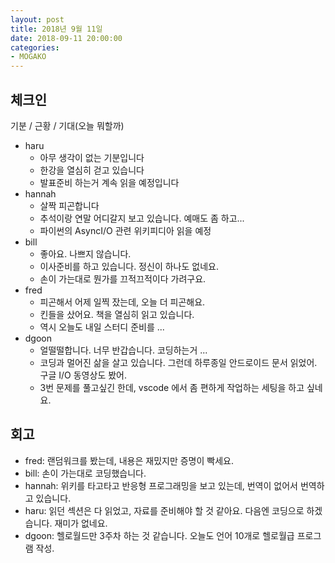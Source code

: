 ```yaml
---
layout: post
title: 2018년 9월 11일
date: 2018-09-11 20:00:00
categories:
- MOGAKO
---
```


## 체크인

기분 / 근황 / 기대(오늘 뭐할까)

* haru
    * 아무 생각이 없는 기분입니다
    * 한강을 열심히 걷고 있습니다
    * 발표준비 하는거 계속 읽을 예정입니다 
* hannah
    * 살짝 피곤합니다
    * 추석이랑 연말 어디갈지 보고 있습니다. 예매도 좀 하고...
    * 파이썬의 AsyncI/O 관련 위키피디아 읽을 예정
* bill
    * 좋아요. 나쁘지 않습니다.
    * 이사준비를 하고 있습니다. 정신이 하나도 없네요.
    * 손이 가는대로 뭔가를 끄적끄적이다 가려구요.
* fred
    * 피곤해서 어제 일찍 잤는데, 오늘 더 피곤해요.
    * 킨들을 샀어요. 책을 열심히 읽고 있습니다.
    * 역시 오늘도 내일 스터디 준비를 ...
* dgoon
    * 얼떨떨합니다. 너무 반갑습니다. 코딩하는거 ...
    * 코딩과 멀어진 삶을 살고 있습니다. 그런데 하루종일 안드로이드 문서 읽었어. 구글 I/O 동영상도 봤어.
    * 3번 문제를 풀고싶긴 한데, vscode 에서 좀 편하게 작업하는 세팅을 하고 싶네요.

## 회고

* fred: 랜덤워크를 봤는데, 내용은 재밌지만 증명이 빡세요.
* bill: 손이 가는대로 코딩했습니다.
* hannah: 위키를 타고타고 반응형 프로그래밍을 보고 있는데, 번역이 없어서 번역하고 있습니다.
* haru: 읽던 섹션은 다 읽었고, 자료를 준비해야 할 것 같아요. 다음엔 코딩으로 하겠습니다. 재미가 없네요.
* dgoon: 헬로월드만 3주차 하는 것 같습니다. 오늘도 언어 10개로 헬로월급 프로그램 작성.
